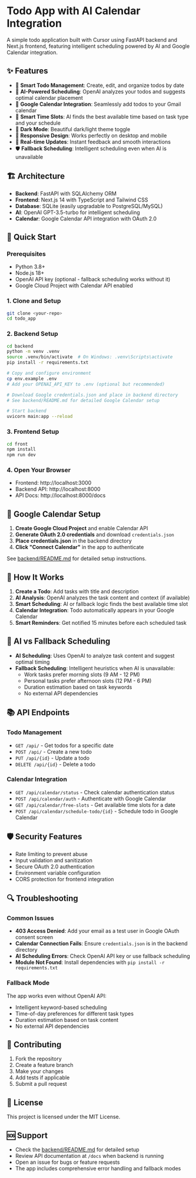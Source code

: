 # Todo App with AI Calendar Integration

A simple todo application built with Cursor using FastAPI backend and Next.js frontend, featuring intelligent scheduling powered by AI and Google Calendar integration.

## ✨ Features

- 📝 **Smart Todo Management**: Create, edit, and organize todos by date
- 🤖 **AI-Powered Scheduling**: OpenAI analyzes your todos and suggests optimal calendar placement
- 📅 **Google Calendar Integration**: Seamlessly add todos to your Gmail calendar
- 🎯 **Smart Time Slots**: AI finds the best available time based on task type and your schedule
- 🌙 **Dark Mode**: Beautiful dark/light theme toggle
- 📱 **Responsive Design**: Works perfectly on desktop and mobile
- 🚀 **Real-time Updates**: Instant feedback and smooth interactions
- 🛡️ **Fallback Scheduling**: Intelligent scheduling even when AI is unavailable

## 🏗️ Architecture

- **Backend**: FastAPI with SQLAlchemy ORM
- **Frontend**: Next.js 14 with TypeScript and Tailwind CSS
- **Database**: SQLite (easily upgradable to PostgreSQL/MySQL)
- **AI**: OpenAI GPT-3.5-turbo for intelligent scheduling
- **Calendar**: Google Calendar API integration with OAuth 2.0

## 🚀 Quick Start

### Prerequisites
- Python 3.8+
- Node.js 18+
- OpenAI API key (optional - fallback scheduling works without it)
- Google Cloud Project with Calendar API enabled

### 1. Clone and Setup
```bash
git clone <your-repo>
cd todo_app
```

### 2. Backend Setup
```bash
cd backend
python -m venv .venv
source .venv/bin/activate  # On Windows: .venv\Scripts\activate
pip install -r requirements.txt

# Copy and configure environment
cp env.example .env
# Add your OPENAI_API_KEY to .env (optional but recommended)

# Download Google credentials.json and place in backend directory
# See backend/README.md for detailed Google Calendar setup

# Start backend
uvicorn main:app --reload
```

### 3. Frontend Setup
```bash
cd front
npm install
npm run dev
```

### 4. Open Your Browser
- Frontend: http://localhost:3000
- Backend API: http://localhost:8000
- API Docs: http://localhost:8000/docs

## 🔧 Google Calendar Setup

1. **Create Google Cloud Project** and enable Calendar API
2. **Generate OAuth 2.0 credentials** and download `credentials.json`
3. **Place credentials.json** in the backend directory
4. **Click "Connect Calendar"** in the app to authenticate

See [backend/README.md](backend/README.md) for detailed setup instructions.

## 🎯 How It Works

1. **Create a Todo**: Add tasks with title and description
2. **AI Analysis**: OpenAI analyzes the task content and context (if available)
3. **Smart Scheduling**: AI or fallback logic finds the best available time slot
4. **Calendar Integration**: Todo automatically appears in your Google Calendar
5. **Smart Reminders**: Get notified 15 minutes before each scheduled task

## 🧠 AI vs Fallback Scheduling

- **AI Scheduling**: Uses OpenAI to analyze task content and suggest optimal timing
- **Fallback Scheduling**: Intelligent heuristics when AI is unavailable:
  - Work tasks prefer morning slots (9 AM - 12 PM)
  - Personal tasks prefer afternoon slots (12 PM - 6 PM)
  - Duration estimation based on task keywords
  - No external API dependencies

## 📚 API Endpoints

### Todo Management
- `GET /api/` - Get todos for a specific date
- `POST /api/` - Create a new todo
- `PUT /api/{id}` - Update a todo
- `DELETE /api/{id}` - Delete a todo

### Calendar Integration
- `GET /api/calendar/status` - Check calendar authentication status
- `POST /api/calendar/auth` - Authenticate with Google Calendar
- `GET /api/calendar/free-slots` - Get available time slots for a date
- `POST /api/calendar/schedule-todo/{id}` - Schedule todo in Google Calendar

## 🛡️ Security Features

- Rate limiting to prevent abuse
- Input validation and sanitization
- Secure OAuth 2.0 authentication
- Environment variable configuration
- CORS protection for frontend integration

## 🔍 Troubleshooting

### Common Issues
- **403 Access Denied**: Add your email as a test user in Google OAuth consent screen
- **Calendar Connection Fails**: Ensure `credentials.json` is in the backend directory
- **AI Scheduling Errors**: Check OpenAI API key or use fallback scheduling
- **Module Not Found**: Install dependencies with `pip install -r requirements.txt`

### Fallback Mode
The app works even without OpenAI API:
- Intelligent keyword-based scheduling
- Time-of-day preferences for different task types
- Duration estimation based on task content
- No external API dependencies

## 🤝 Contributing

1. Fork the repository
2. Create a feature branch
3. Make your changes
4. Add tests if applicable
5. Submit a pull request

## 📄 License

This project is licensed under the MIT License.

## 🆘 Support

- Check the [backend/README.md](backend/README.md) for detailed setup
- Review API documentation at `/docs` when backend is running
- Open an issue for bugs or feature requests
- The app includes comprehensive error handling and fallback modes 
